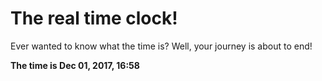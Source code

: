# The real time clock!

Ever wanted to know what the time is? Well, your journey is about to end!

**The time is Dec 01, 2017, 16:58**